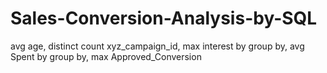 # Sales-Conversion-Analysis-by-SQL

avg age, distinct count xyz_campaign_id, max interest by group by, avg Spent by group by, max Approved_Conversion
